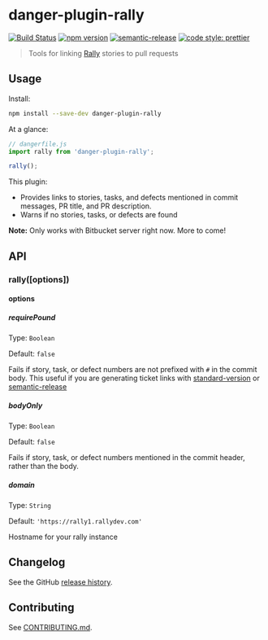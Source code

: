 # danger-plugin-rally

[![Build Status](https://travis-ci.org/bearalliance/danger-plugin-rally.svg?branch=master)](https://travis-ci.org/bearalliance/danger-plugin-rally)
[![npm version](https://badge.fury.io/js/danger-plugin-rally.svg)](https://badge.fury.io/js/danger-plugin-rally)
[![semantic-release](https://img.shields.io/badge/%20%20%F0%9F%93%A6%F0%9F%9A%80-semantic--release-e10079.svg)](https://github.com/semantic-release/semantic-release)
[![code style: prettier](https://img.shields.io/badge/code_style-prettier-ff69b4.svg?style=flat-square)](https://github.com/prettier/prettier)

> Tools for linking [Rally](https://www.broadcom.com/products/software/agile-development/rally-software) stories to pull requests

## Usage

Install:

```sh
npm install --save-dev danger-plugin-rally
```

At a glance:

```js
// dangerfile.js
import rally from 'danger-plugin-rally';

rally();
```

This plugin:

- Provides links to stories, tasks, and defects mentioned in commit messages, PR title, and PR description.
- Warns if no stories, tasks, or defects are found

**Note:** Only works with Bitbucket server right now. More to come!

## API

### rally([options])

#### options

##### requirePound

Type: `Boolean`

Default: `false`

Fails if story, task, or defect numbers are not prefixed with `#` in the commit body.
This useful if you are generating ticket links with [standard-version](https://www.npmjs.com/package/standard-version) or [semantic-release](https://www.npmjs.com/package/semantic-release)

##### bodyOnly

Type: `Boolean`

Default: `false`

Fails if story, task, or defect numbers mentioned in the commit header, rather than the body.

##### domain

Type: `String`

Default: `'https://rally1.rallydev.com'`

Hostname for your rally instance

## Changelog

See the GitHub [release history](https://github.com/bearalliance/danger-plugin-rally/releases).

## Contributing

See [CONTRIBUTING.md](CONTRIBUTING.md).
